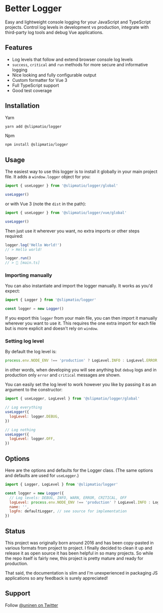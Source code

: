 # Better Logger

Easy and lightweight console logging for your JavaScript and TypeScript projects. Control log levels in development vs production, integrate with third-party log tools and debug Vue applications.

## Features

- Log levels that follow and extend browser console log levels
- `success`, `critical` and `run` methods for more secure and informative logging
- Nice looking and fully configurable output
- Custom formatter for Vue 3
- Full TypeScript support
- Good test coverage

## Installation

Yarn

```sh
yarn add @slipmatio/logger
```

Npm

```sh
npm install @slipmatio/logger
```

## Usage

The easiest way to use this logger is to install it globally in your main project file. It adds a `window.logger` object for you:

```js
import { useLogger } from '@slipmatio/logger/global'

useLogger()
```

or with Vue 3 (note the `dist` in the path):

```js
import { useLogger } from '@slipmatio/logger/vue/global'

useLogger()
```

Then just use it wherever you want, no extra imports or other steps required:

```js
logger.log('Hello World!')
// > Hello world!

logger.run()
// > 🚀 [main.ts]
```

### Importing manually

You can also instantiate and import the logger manually. It works as you'd expect:

```js
import { Logger } from '@slipmatio/logger'

const logger = new Logger()
```

If you export this `logger` from your main file, you can then import it manually wherever you want to use it. This requires the one extra import for each file but is more explicit and doesn't rely on `window`.

### Setting log level

By default the log level is:

```js
process.env.NODE_ENV !== 'production' ? LogLevel.INFO : LogLevel.ERROR
```

in other words, when developing you will see anything but `debug` logs and in production only `error` and `critical` messages are shown.

You can easily set the log level to work however you like by passing it as an argument to the constructor:

```js
import { useLogger, LogLevel } from '@slipmatio/logger/global'

// Log everything
useLogger({
  logLevel: logger.DEBUG,
})

// Log nothing
useLogger({
  logLevel: logger.OFF,
})
```

## Options

Here are the options and defaults for the Logger class. (The same options and defaults are used for `useLogger`.)

```js
import { Logger, LogLevel } from '@slipmatio/logger'

const logger = new Logger({
  // Log levels: DEBUG, INFO, WARN, ERROR, CRITICAL, OFF
  logLevel: process.env.NODE_ENV !== 'production' ? LogLevel.INFO : LogLevel.ERROR,
  name: '',
  logFn: defaultLogger, // see source for implementation
})
```

## Status

This project was originally born around 2016 and has been copy-pasted in various formats from project to project. I finally decided to clean it up and release it as open source it has been helpful in so many projects. So while the repo itself is fairly new, this project is pretty mature and ready for production.

That said, the documentation is slim and I'm unexperienced in packaging JS applications so any feedback is surely appreciated!

## Support

Follow [@uninen on Twitter](https://twitter.com/uninen)
